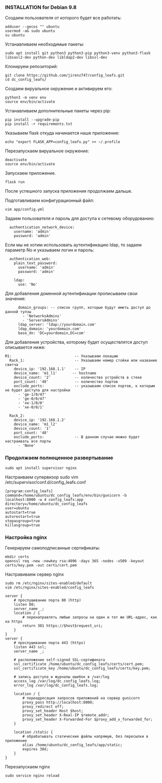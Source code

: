 ### INSTALLATION for Debian 9.8


Создаем пользователя от которого будет все работать:
```
adduser --gecos "" ubuntu
usermod -aG sudo ubuntu
su ubuntu
```

Устанавливаем необходимые пакеты:
```
sudo apt install git python3 python3-pip python3-venv python3-flask libsasl2-dev python-dev libldap2-dev libssl-dev 
```

Клонируем репозиторий:
```
git clone https://github.com/jirenz747/config_leafs.git
cd dc_config_leafs/
```
Создаем вируальное окружение и активируем его:
```
python3 -m venv env
source env/bin/activate
```

Устанавливаем дополнительные пакеты через pip:
```
pip install --upgrade-pip
pip install -r requirements.txt
```
Указываем flask откуда начинается наше приложение:
```
echo "export FLASK_APP=config_leafs.py" >> ~/.profile
```

Перезапускаем вируальное окружение:
```
deactivate
source env/bin/activate
```
Запускаем приложение.
```
flask run
```
После успешного запуска приложения продолжаем дальше.



Подготавливаем конфигурационный файл:
```
vim app/config.yml
```

Задаем пользователя и пароль для доступа к сетевому оборудованию:
```
  authentication_network_device:
    username: 'admin'
    password: 'admin'

```

Если мы не хотим использовать аутентификацию ldap, то задаем параметр No и указываем логин и пароль:
```
  authentication_web:
    plain_text_password:
      username: 'admin'
      password: 'admin'
      
    ldap:
      use: 'No'

```

Для добавления доменной аутентификации прописываем свои значения:
```
      domain_groups: -- список групп, которые будут иметь доступ до данной тулзы
        - 'NetworksAdmins'
        - 'ServersAdmins'
      ldap_server: 'ldap://yourdomain.com'
      ldap_domain: 'yourdomain.com'
      base_dn: 'DC=yourdomain,DC=com'
```

Для добавления устройства, которому будет осуществлятся доступ описывается ниже:
```
M1:                             -- Указываем локацию
  Rack_1:                       -- Указываем номер стойки или название свитча
    device_ip: '192.168.1.1'    -- IP
    device_name: 'm1_l1'       -- hostname
    device_count: '2'           -- количество устройств в стеке
    port_count: '48'            -- количество портов
    exclude_ports:              -- указываем список портов, к которым не будет доступа для настройки
      - 'ge-1/0/47'
      - 'ge-0/0/47'
      - 'xe-1/0/0'
      - 'xe-0/0/1'
  
  Rack_2:
    device_ip: '192.168.1.2'
    device_name: 'm1_l2'
    device_count: '1'
    port_count: '48'
    exclude_ports:              -- В данном случае можно будет настраивать все порты 
      - 'None'

```


### Продолжаем полноценное развертывание


```
sudo apt install supervisor nginx
```

Настраиваем супервизор
sudo vim /etc/supervisor/conf.d/config_leafs.conf
```
[program:config_leafs]
command=/home/ubuntu/dc_config_leafs/env/bin/gunicorn -b localhost:8000 -w 4 config_leafs:app
directory=/home/ubuntu/dc_config_leafs
user=ubuntu
autostart=true
autorestart=true
stopasgroup=true
killasgroup=true
```

### Настройка nginx

Генерируем самоподписанные сертификаты:
```
mkdir certs
openssl req -new -newkey rsa:4096 -days 365 -nodes -x509 -keyout certs/key.pem -out certs/cert.pem
```
Настравиваем сервер nginx
```
sudo rm /etc/nginx/sites-enabled/default
vim /etc/nginx/sites-enabled/config_leafs

```

```
server {
    # прослушивание порта 80 (http)
    listen 80;
    server_name _;
    location / {
        # перенаправлять любые запросы на один и тот же URL-адрес, как на https
        return 301 https://$host$request_uri;
    }
}
server {
    # прослушивание порта 443 (https)
    listen 443 ssl;
    server_name _;

    # расположение self-signed SSL-сертификата
    ssl_certificate /home/ubuntu/dc_config_leafs/certs/cert.pem;
    ssl_certificate_key /home/ubuntu/dc_config_leafs/certs/key.pem;

    # запись доступа и журналы ошибок в /var/log
    access_log /var/log/dc_config_leafs.log;
    error_log /var/log/dc_config_leafs.log;

    location / {
        # переадресация запросов приложений на сервер gunicorn
        proxy_pass http://localhost:8000;
        proxy_redirect off;
        proxy_set_header Host $host;
        proxy_set_header X-Real-IP $remote_addr;
        proxy_set_header X-Forwarded-For $proxy_add_x_forwarded_for;
    }

    location /static {
        # обрабатывать статические файлы напрямую, без пересылки в приложение
        alias /home/ubuntu/dc_config_leafs/app/static;
        expires 30d;
    }
}
```

Перезапускаем nginx
```
sudo service nginx reload
```

